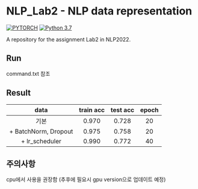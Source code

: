 # NLP_Lab2 - NLP data representation
[![PYTORCH](https://img.shields.io/badge/Pytorch-1.8.1-8118AB)](https://www.python.org/downloads/release/python-360/)
[![Python 3.7](https://img.shields.io/badge/Python-3.7-3776AB)](https://www.python.org/downloads/release/python-360/)

A repository for the assignment Lab2 in NLP2022.


## Run
command.txt 참조

## Result

|data|train acc|test acc| epoch|
|:---:|:---:|:---:|:---:|
|기본|0.970|0.728|20|
|+ BatchNorm, Dropout|0.975|0.758|20|
|+ lr_scheduler|0.990|0.772 |40|


## 주의사항
cpu에서 사용을 권장함
(추후에 필요시 gpu version으로 업데이트 예정)